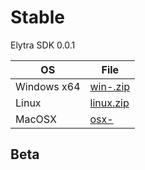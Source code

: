 
# Stable

Elytra SDK 0.0.1

OS  | File
--- | ---
Windows x64 | [win-.zip]()
Linux | [linux.zip]()
MacOSX | [osx-]()

## Beta